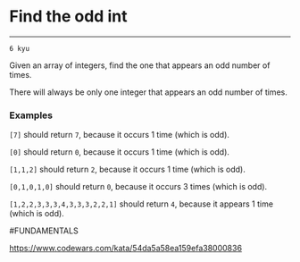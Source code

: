 # Find the odd int 

---
`6 kyu`

Given an array of integers, find the one that appears an odd number of times.

There will always be only one integer that appears an odd number of times.

### Examples
`[7]` should return `7`, because it occurs 1 time (which is odd).

`[0]` should return `0`, because it occurs 1 time (which is odd).

`[1,1,2]` should return `2`, because it occurs 1 time (which is odd).

`[0,1,0,1,0]` should return `0`, because it occurs 3 times (which is odd).

`[1,2,2,3,3,3,4,3,3,3,2,2,1]` should return `4`, because it appears 1 time (which is odd).

#FUNDAMENTALS

https://www.codewars.com/kata/54da5a58ea159efa38000836